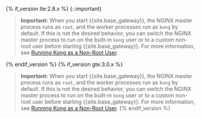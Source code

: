 <!-- Shared between all Linux installation topics: Amazon Linux, CentOS, Ubuntu, and RHEL
located in the app/gateway/{version}/install folder.

Included in the setup.md include located in this folder - in two sections - Using a yaml declarative config file
and Seed Super Admin.
-->

{% if_version lte:2.8.x %}
{:.important}
> **Important:** When you start {{site.base_gateway}}, the NGINX master process runs as `root`, and the worker processes
run as `kong` by default. If this is not the desired behavior, you can switch the NGINX master process
to run on the built-in `kong` user or to a custom non-root user before starting {{site.base_gateway}}.
For more information, see
[Running Kong as a Non-Root User](/gateway/{{include.kong_version}}/plan-and-deploy/kong-user).

{% endif_version %}
{% if_version gte:3.0.x %}
> **Important:** When you start {{site.base_gateway}}, the NGINX master process runs as `root`, and the worker processes
run as `kong` by default. If this is not the desired behavior, you can switch the NGINX master process
to run on the built-in `kong` user or to a custom non-root user before starting {{site.base_gateway}}.
For more information, see
[Running Kong as a Non-Root User](/gateway/{{include.kong_version}}/production/running-kong/kong-user).
{% endif_version %}
